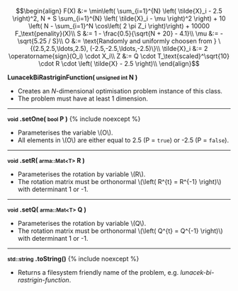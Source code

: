 $$\begin{align}
F(X) &:= \min\left( \sum_{i=1}^{N} \left( \tilde{X}_i - 2.5 \right)^2, N + S \sum_{i=1}^{N} \left( \tilde{X}_i - \mu \right)^2 \right) + 10 \left( N - \sum_{i=1}^N \cos\left( 2 \pi Z_i \right)\right) + 10000 F_\text{penality}(X)\\
S &:= 1 - \frac{0.5}{\sqrt{N + 20} - 4.1}\\
\mu &:= -\sqrt{5.25 / S}\\
O &:= \text{Randomly and uniformly choosen from } \{(2.5,2.5,\ldots,2.5), (-2.5,-2.5,\ldots,-2.5)\}\\
\tilde{X}_i &:= 2 \operatorname{sign}(O_i) \cdot X_i\\
Z &:= Q \cdot T_\text{scaled}^\sqrt{10} \cdot R \cdot \left( \tilde{X} - 2.5 \right)\\
\end{align}$$

**LunacekBiRastriginFunction( <small>unsigned int</small> N )**

- Creates an *N*-dimensional optimisation problem instance of this class.
- The problem must have at least 1 dimension.

---
**<small>void</small> .setOne( <small>bool</small> P )** {% include noexcept %}

- Parameterises the variable \\(O\\).
- All elements in \\(O\\) are either equal to 2.5 (P = `true`) or -2.5 (P = `false`).

---
**<small>void</small> .setR( <small>arma::Mat&lt;T&gt;</small> R )**

- Parameterises the rotation by variable \\(R\\).
- The rotation matrix must be orthonormal \\(\left( R^{t} = R^{-1} \right)\\) with determinant 1 or -1.

---
**<small>void</small> .setQ( <small>arma::Mat&lt;T&gt;</small> Q )**

- Parameterises the rotation by variable \\(Q\\).
- The rotation matrix must be orthonormal \\(\left( Q^{t} = Q^{-1} \right)\\) with determinant 1 or -1.

---
**<small>std::string</small> .toString()** {% include noexcept %}

- Returns a filesystem friendly name of the problem, e.g. *lunacek-bi-rastrigin-function*.
